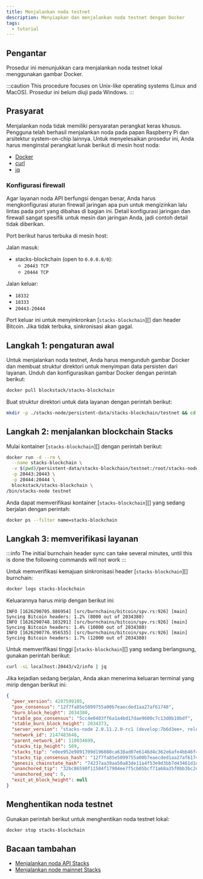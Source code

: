 ```yaml
---
title: Menjalankan noda testnet
description: Menyiapkan dan menjalankan noda testnet dengan Docker
tags:
  - tutorial
---
```


## Pengantar

Prosedur ini menunjukkan cara menjalankan noda testnet lokal menggunakan gambar Docker.

:::caution
This procedure focuses on Unix-like operating systems (Linux and MacOS). Prosedur ini belum diuji pada Windows.
:::

## Prasyarat

Menjalankan noda tidak memiliki persyaratan perangkat keras khusus. Pengguna telah berhasil menjalankan noda pada papan Raspberry Pi dan arsitektur system-on-chip lainnya. Untuk menyelesaikan prosedur ini, Anda harus menginstal perangkat lunak berikut di mesin host noda:

- [Docker](https://docs.docker.com/get-docker/)
- [curl](https://curl.se/download.html)
- [jq](https://stedolan.github.io/jq/download/)

### Konfigurasi firewall

Agar layanan noda API berfungsi dengan benar, Anda harus mengkonfigurasi aturan firewall jaringan apa pun untuk mengizinkan lalu lintas pada port yang dibahas di bagian ini. Detail konfigurasi jaringan dan firewall sangat spesifik untuk mesin dan jaringan Anda, jadi contoh detail tidak diberikan.

Port berikut harus terbuka di mesin host:

Jalan masuk:

- stacks-blockchain (open to `0.0.0.0/0`):
  - `20443 TCP`
  - `20444 TCP`

Jalan keluar:

- `18332`
- `18333`
- `20443-20444`

Port keluar ini untuk menyinkronkan [`stacks-blockchain`][] dan header Bitcoin. Jika tidak terbuka, sinkronisasi akan gagal.

## Langkah 1: pengaturan awal

Untuk menjalankan noda testnet, Anda harus mengunduh gambar Docker dan membuat struktur direktori untuk menyimpan data persisten dari layanan. Unduh dan konfigurasikan gambar Docker dengan perintah berikut:

```sh
docker pull blockstack/stacks-blockchain
```

Buat struktur direktori untuk data layanan dengan perintah berikut:

```sh
mkdir -p ./stacks-node/persistent-data/stacks-blockchain/testnet && cd stacks-node
```

## Langkah 2: menjalankan blockchain Stacks

Mulai kontainer [`stacks-blockchain`][] dengan perintah berikut:

```sh
docker run -d --rm \
  --name stacks-blockchain \
  -v $(pwd)/persistent-data/stacks-blockchain/testnet:/root/stacks-node/data \
  -p 20443:20443 \
  -p 20444:20444 \
  blockstack/stacks-blockchain \
/bin/stacks-node testnet
```

Anda dapat memverifikasi kontainer [`stacks-blockchain`][] yang sedang berjalan dengan perintah:

```sh
docker ps --filter name=stacks-blockchain
```

## Langkah 3: memverifikasi layanan

:::info
The initial burnchain header sync can take several minutes, until this is done the following commands will not work
:::

Untuk memverifikasi kemajuan sinkronisasi header [`stacks-blockchain`][] burnchain:

```sh
docker logs stacks-blockchain
```

Keluarannya harus mirip dengan berikut ini:

```
INFO [1626290705.886954] [src/burnchains/bitcoin/spv.rs:926] [main] Syncing Bitcoin headers: 1.2% (8000 out of 2034380)
INFO [1626290748.103291] [src/burnchains/bitcoin/spv.rs:926] [main] Syncing Bitcoin headers: 1.4% (10000 out of 2034380)
INFO [1626290776.956535] [src/burnchains/bitcoin/spv.rs:926] [main] Syncing Bitcoin headers: 1.7% (12000 out of 2034380)
```

Untuk memverifikasi tinggi [`stacks-blockchain`][] yang sedang berlangsung, gunakan perintah berikut:

```sh
curl -sL localhost:20443/v2/info | jq
```

Jika kejadian sedang berjalan, Anda akan menerima keluaran terminal yang mirip dengan berikut ini:

```json
{
  "peer_version": 4207599105,
  "pox_consensus": "12f7fa85e5099755a00b7eaecded1aa27af61748",
  "burn_block_height": 2034380,
  "stable_pox_consensus": "5cc4e0403ff6a1a4bd17dae9600c7c13d0b10bdf",
  "stable_burn_block_height": 2034373,
  "server_version": "stacks-node 2.0.11.2.0-rc1 (develop:7b6d3ee+, release build, linux [x86_64])",
  "network_id": 2147483648,
  "parent_network_id": 118034699,
  "stacks_tip_height": 509,
  "stacks_tip": "e0ee952e9891709d196080ca638ad07e6146d4c362e6afe4bb46f42d5fe584e8",
  "stacks_tip_consensus_hash": "12f7fa85e5099755a00b7eaecded1aa27af61748",
  "genesis_chainstate_hash": "74237aa39aa50a83de11a4f53e9d3bb7d43461d1de9873f402e5453ae60bc59b",
  "unanchored_tip": "32bc86590f11504f17904ee7f5cb05bcf71a68a35f0bb3bc2d31aca726090842",
  "unanchored_seq": 0,
  "exit_at_block_height": null
}
```

## Menghentikan noda testnet

Gunakan perintah berikut untuk menghentikan noda testnet lokal:

```sh
docker stop stacks-blockchain
```

## Bacaan tambahan

<!-- markdown-link-check-disable -->

- [Menjalankan noda API Stacks](https://docs.hiro.so/get-started/running-api-node)
- [Menjalankan node mainnet Stacks](running-mainnet-node)
<!-- markdown-link-check-enable-->
